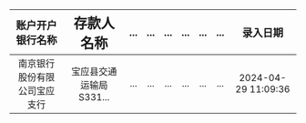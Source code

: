 | <font size="4">账户开户银行名称</font> | <font size="5">存款人名称</font> | <font size="4">...</font> | <font size="4">...</font> | <font size="4">...</font> | <font size="4">...</font> | <font size="4">...</font> | <font size="4">...</font> | <font size="4">录入日期</font> |
| :------------------------------------: | :------------------------------: | :-----------------------: | :-----------------------: | :-----------------------: | :-----------------------: | :-----------------------: | :-----------------------: | :----------------------------: |
|      南京银行股份有限公司宝应支行      |     宝应县交通运输局S331...      |            ...            |            ...            |            ...            |            ...            |            ...            |            ...            |      2024-04-29 11:09:36       |

